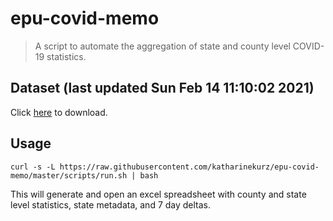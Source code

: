 # epu-covid-memo

> A script to automate the aggregation of state and county level COVID-19 statistics.

<!-- tmpl start -->

## Dataset (last updated Sun Feb 14 11:10:02 2021)

Click [here](https://covid-artifacts.s3.amazonaws.com/records/2021-2-14-11102-covid_artifact.xls) to download.

<!-- tmpl end -->

## Usage

```
curl -s -L https://raw.githubusercontent.com/katharinekurz/epu-covid-memo/master/scripts/run.sh | bash
```

This will generate and open an excel spreadsheet with county and state level statistics, state metadata, and 7 day deltas.